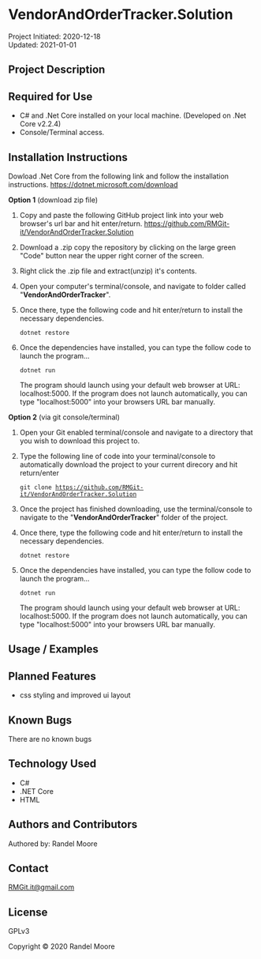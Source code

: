 # **VendorAndOrderTracker.Solution**
Project Initiated: 2020-12-18<br>
Updated: 2021-01-01
## **Project Description**

## **Required for Use**
* C# and .Net Core installed on your local machine. (Developed on .Net Core v2.2.4)
* Console/Terminal access.
## **Installation Instructions**
Dowload .Net Core from the following link and follow the installation instructions.
https://dotnet.microsoft.com/download

**Option 1** (download zip file)
1) Copy and paste the following GitHub project link into your web browser's url bar and hit enter/return. https://github.com/RMGit-it/VendorAndOrderTracker.Solution

2) Download a .zip copy the repository by clicking on the large green "Code" button near the upper right corner of the screen.
3) Right click the .zip file and extract(unzip) it's contents.
4) Open your computer's terminal/console, and navigate to folder called "__VendorAndOrderTracker__". 
5) Once there, type the following code and hit enter/return to install the necessary dependencies. 

    <code>dotnet restore</code>

6) Once the dependencies have installed, you can type the follow code to launch the program...

    <code>dotnet run</code>

    The program should launch using your default web browser at URL: localhost:5000.  If the program does not launch automatically, you can type "localhost:5000" into your browsers URL bar manually.

**Option 2** (via git console/terminal)
1) Open your Git enabled terminal/console and navigate to a directory that you wish to download this project to.
2) Type the following line of code into your terminal/console to automatically download the project to your current direcory and hit return/enter

    <code>git clone https://github.com/RMGit-it/VendorAndOrderTracker.Solution</code><br>

3) Once the project has finished downloading, use the terminal/console to navigate to the "__VendorAndOrderTracker__" folder of the project.

4) Once there, type the following code and hit enter/return to install the necessary dependencies. 

    <code>dotnet restore</code>
    

5) Once the dependencies have installed, you can type the follow code to launch the program...

    <code>dotnet run</code>

    The program should launch using your default web browser at URL: localhost:5000.  If the program does not launch automatically, you can type "localhost:5000" into your browsers URL bar manually.
## **Usage / Examples**

## **Planned Features**
* css styling and improved ui layout
## **Known Bugs**
There are no known bugs
## **Technology Used**
* C#
* .NET Core
* HTML
## **Authors and Contributors**
Authored by: Randel Moore
## **Contact**
RMGit.it@gmail.com
## **License**

GPLv3

Copyright © 2020 Randel Moore